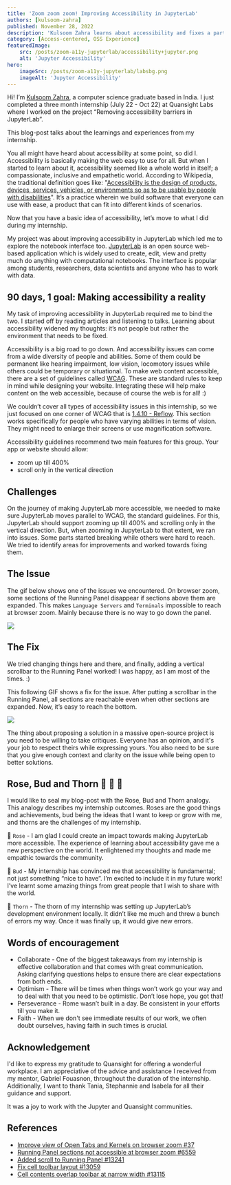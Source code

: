 ```yaml
---
title: 'Zoom zoom zoom! Improving Accessibility in JupyterLab'
authors: [kulsoom-zahra]
published: November 28, 2022
description: 'Kulsoom Zahra learns about accessibility and fixes a part of the JupyterLab interface (that used to break when zoomed in) during her summer 2022 internship at Quansight Labs.'
category: [Access-centered, OSS Experience]
featuredImage:
    src: /posts/zoom-a11y-jupyterlab/accessibility+jupyter.png 
    alt: 'Jupyter Accessibility' 
hero:
    imageSrc: /posts/zoom-a11y-jupyterlab/labsbg.png 
    imageAlt: 'Jupyter Accessibility'
---
```

Hi! I’m [Kulsoom Zahra](https://twitter.com/KulsoomZahra3/), a computer science graduate based in India. I just completed a three month internship (July 22 - Oct 22) at Quansight Labs where I worked on the project “Removing accessibility barriers in JupyterLab”.
 
This blog-post talks about the learnings and experiences from my internship.
 
You all might have heard about accessibility at some point, so did I. Accessibility is basically making the web easy to use for all. But when I started to learn about it, accessibility seemed like a whole world in itself; a compassionate, inclusive and empathetic world. According to Wikipedia, the traditional definition goes like: "[Accessibility is the design of products, devices, services, vehicles, or environments so as to be usable by people with disabilities](https://en.wikipedia.org/wiki/Accessibility)". It’s a practice wherein we build software that everyone can use with ease, a product that can fit into different kinds of scenarios. 

Now that you have a basic idea of accessibility, let’s move to what I did during my internship.
 
My project was about improving accessibility in JupyterLab which led me to explore the notebook interface too. [JupyterLab](https://jupyter.org/) is an open source web-based application which is widely used to create, edit, view and pretty much do anything with computational notebooks. The interface is popular among students, researchers, data scientists and anyone who has to work with data.
 
## 90 days, 1 goal: Making accessibility a reality

My task of improving accessibility in JupyterLab required me to bind the two. I started off by reading articles and listening to talks. Learning about accessibility widened my thoughts: it’s not people but rather the environment that needs to be fixed.
 
Accessibility is a big road to go down. And accessibility issues can come from a wide diversity of people and abilities. Some of them could be permanent like hearing impairment, low vision, locomotory issues while others could be temporary or situational. To make web content accessible, there are a set of guidelines called [WCAG](https://www.w3.org/WAI/standards-guidelines/wcag/). These are standard rules to keep in mind while designing your website. Integrating these will help make content on the web accessible, because of course the web is for all! :)
 
We couldn’t cover all types of accessibility issues in this internship, so we just focused on one corner of WCAG that is [1.4.10 - Reflow](https://www.w3.org/WAI/WCAG21/Understanding/reflow.html). This section works specifically for people who have varying abilities in terms of vision. They might need to enlarge their screens or use magnification software.
 
Accessibility guidelines recommend two main features for this group. Your app or website should allow:

- zoom up till 400%
- scroll only in the vertical direction
 
## Challenges

On the journey of making JupyterLab more accessible, we needed to make sure JupyterLab moves parallel to WCAG, the standard guidelines. For this, JupyterLab should support zooming up till 400% and scrolling only in the vertical direction. But, when zooming in JupyterLab to that extent, we ran into issues. Some parts started breaking while others were hard to reach. We tried to identify areas for improvements and worked towards fixing them.
 
## The Issue

The gif below shows one of the issues we encountered. On browser zoom, some sections of the Running Panel disappear if sections above them are expanded. This makes `Language Servers` and `Terminals` impossible to reach at browser zoom. Mainly because there is no way to go down the panel.
 
![](/posts/zoom-a11y-jupyterlab/before.gif)
 
 
## The Fix
 
We tried changing things here and there, and finally, adding a vertical scrollbar to the Running Panel worked!  I was happy, as I am most of the times. :)

This following GIF shows a fix for the issue. After putting a scrollbar in the Running Panel, all sections are reachable even when other sections are expanded. Now, it’s easy to reach the bottom.

![](/posts/zoom-a11y-jupyterlab/after.gif)

The thing about proposing a solution in a massive open-source project is you need to be willing to take critiques. Everyone has an opinion, and it's your job to respect theirs while expressing yours. You also need to be sure that you give enough context and clarity on the issue while being open to better solutions.
 
## Rose, Bud and Thorn 🌹 🌱 🌵

I would like to seal my blog-post with the Rose, Bud and Thorn analogy.
This analogy describes my internship outcomes. Roses are the good things and achievements, bud being the ideas that I want to keep or grow with me, and thorns are the challenges of my internship.
 
🌹 `Rose` - I am glad I could create an impact towards making JupyterLab more accessible. The experience of learning about accessibility gave me a new perspective on the world. It enlightened my thoughts and made me empathic towards the community.
 
🌱 `Bud` - My internship has convinced me that accessibility is fundamental; not just something “nice to have”. I’m excited to include it in my future work! I’ve learnt some amazing things from great people that I wish to share with the world.
 
🌵 `Thorn` -  The thorn of my internship was setting up JupyterLab’s development environment locally. It didn’t like me much and threw a bunch of errors my way. Once it was finally up, it would give new errors.
 
## Words of encouragement

- Collaborate - One of the biggest takeaways from my internship is effective collaboration and that comes with great communication. Asking clarifying questions helps to ensure there are clear expectations from both ends.
- Optimism  - There will be times when things won’t work go your way and to deal with that you need to be optimistic. Don’t lose hope, you got that!
- Perseverance - Rome wasn’t built in a day. Be consistent in your efforts till you make it.
- Faith - When we don't see immediate results of our work, we often doubt ourselves, having faith in such times is crucial.
 
## Acknowledgement

I'd like to express my gratitude to Quansight for offering a wonderful workplace. I am appreciative of the advice and assistance I received from my mentor, Gabriel Fouasnon, throughout the duration of the internship. Additionally, I want to thank Tania, Stephannie and Isabela for all their guidance and support.
 
It was a joy to work with the Jupyter and Quansight communities.
 
## References

- [Improve view of Open Tabs and Kernels on browser zoom #37](https://github.com/Quansight-Labs/jupyterlab-accessible-themes/issues/37)
- [Running Panel sections not accessible at browser zoom #6559](https://github.com/jupyter/notebook/issues/6559)
- [Added scroll to Running Panel #13241](https://github.com/jupyterlab/jupyterlab/pull/13241)
- [Fix cell toolbar layout #13059](https://github.com/jupyterlab/jupyterlab/pull/13059)
- [Cell contents overlap toolbar at narrow width #13115](https://github.com/jupyterlab/jupyterlab/issues/13115)
